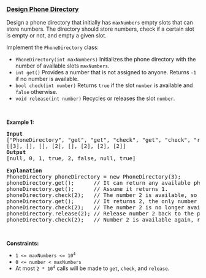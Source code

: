 ### [Design Phone Directory](https://leetcode.com/problems/design-phone-directory)

<p>Design a phone directory that initially has <code>maxNumbers</code> empty slots that can store numbers. The directory should store numbers, check if a certain slot is empty or not, and empty a given slot.</p>

<p>Implement the <code>PhoneDirectory</code> class:</p>

<ul>
	<li><code>PhoneDirectory(int maxNumbers)</code> Initializes the phone directory with the number of available slots <code>maxNumbers</code>.</li>
	<li><code>int get()</code> Provides a number that is not assigned to anyone. Returns <code>-1</code> if no number is available.</li>
	<li><code>bool check(int number)</code> Returns <code>true</code> if the slot <code>number</code> is available and <code>false</code> otherwise.</li>
	<li><code>void release(int number)</code> Recycles or releases the slot <code>number</code>.</li>
</ul>

<p>&nbsp;</p>
<p><strong>Example 1:</strong></p>

<pre>
<strong>Input</strong>
[&quot;PhoneDirectory&quot;, &quot;get&quot;, &quot;get&quot;, &quot;check&quot;, &quot;get&quot;, &quot;check&quot;, &quot;release&quot;, &quot;check&quot;]
[[3], [], [], [2], [], [2], [2], [2]]
<strong>Output</strong>
[null, 0, 1, true, 2, false, null, true]

<strong>Explanation</strong>
PhoneDirectory phoneDirectory = new PhoneDirectory(3);
phoneDirectory.get();      // It can return any available phone number. Here we assume it returns 0.
phoneDirectory.get();      // Assume it returns 1.
phoneDirectory.check(2);   // The number 2 is available, so return true.
phoneDirectory.get();      // It returns 2, the only number that is left.
phoneDirectory.check(2);   // The number 2 is no longer available, so return false.
phoneDirectory.release(2); // Release number 2 back to the pool.
phoneDirectory.check(2);   // Number 2 is available again, return true.
</pre>

<p>&nbsp;</p>
<p><strong>Constraints:</strong></p>

<ul>
	<li><code>1 &lt;= maxNumbers &lt;= 10<sup>4</sup></code></li>
	<li><code>0 &lt;= number &lt; maxNumbers</code></li>
	<li>At most <code>2 * 10<sup>4</sup></code> calls will be made to <code>get</code>, <code>check</code>, and <code>release</code>.</li>
</ul>
